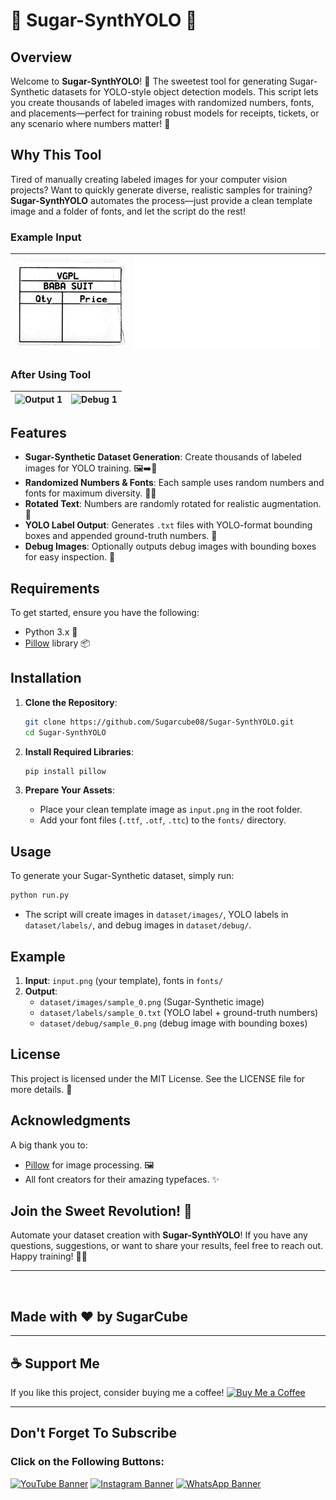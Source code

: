 # 🦄 Sugar-SynthYOLO 🦄

## Overview

Welcome to **Sugar-SynthYOLO**! 🎉 The sweetest tool for generating Sugar-Synthetic datasets for YOLO-style object detection models. This script lets you create thousands of labeled images with randomized numbers, fonts, and placements—perfect for training robust models for receipts, tickets, or any scenario where numbers matter! 🚀

## Why This Tool

Tired of manually creating labeled images for your computer vision projects? Want to quickly generate diverse, realistic samples for training? **Sugar-SynthYOLO** automates the process—just provide a clean template image and a folder of fonts, and let the script do the rest!

### Example Input

| ![Input](./input.png "Input Template") | ![Font Samples](./fonts/AGATM___.TTF "Font Example") |
|:---:|:---:|

### After Using Tool

| ![Output 1](./dataset/images/sample_0.png "Generated Image") | ![Debug 1](./dataset/debug/sample_0.png "Debug Image") |
|:---:|:---:|

## Features

- **Sugar-Synthetic Dataset Generation**: Create thousands of labeled images for YOLO training. 🖼️➡️📄
- **Randomized Numbers & Fonts**: Each sample uses random numbers and fonts for maximum diversity. 🔢🎨
- **Rotated Text**: Numbers are randomly rotated for realistic augmentation. 🔄
- **YOLO Label Output**: Generates `.txt` files with YOLO-format bounding boxes and appended ground-truth numbers. 📝
- **Debug Images**: Optionally outputs debug images with bounding boxes for easy inspection. 🐞

## Requirements

To get started, ensure you have the following:

- Python 3.x 🐍
- [Pillow](https://pypi.org/project/Pillow/) library 📦

## Installation

1. **Clone the Repository**:
   ```bash
   git clone https://github.com/Sugarcube08/Sugar-SynthYOLO.git
   cd Sugar-SynthYOLO
   ```

2. **Install Required Libraries**:
   ```bash
   pip install pillow
   ```

3. **Prepare Your Assets**:
   - Place your clean template image as `input.png` in the root folder.
   - Add your font files (`.ttf`, `.otf`, `.ttc`) to the `fonts/` directory.

## Usage

To generate your Sugar-Synthetic dataset, simply run:
```bash
python run.py
```
- The script will create images in `dataset/images/`, YOLO labels in `dataset/labels/`, and debug images in `dataset/debug/`.

## Example

1. **Input**: `input.png` (your template), fonts in `fonts/`
2. **Output**: 
   - `dataset/images/sample_0.png` (Sugar-Synthetic image)
   - `dataset/labels/sample_0.txt` (YOLO label + ground-truth numbers)
   - `dataset/debug/sample_0.png` (debug image with bounding boxes)

## License

This project is licensed under the MIT License. See the LICENSE file for more details. 📜

## Acknowledgments

A big thank you to:
- [Pillow](https://github.com/python-pillow/Pillow) for image processing. 🖼️
- All font creators for their amazing typefaces. ✨

## Join the Sweet Revolution! 🍭

Automate your dataset creation with **Sugar-SynthYOLO**! If you have any questions, suggestions, or want to share your results, feel free to reach out. Happy training! 🎉🥳

---
          
## Made with ❤️ by SugarCube               
---
## ☕ Support Me
If you like this project, consider buying me
 a coffee!
[![Buy Me a Coffee](https://img.shields.io/badge/Buy%20Me%20a%20Coffee-Support%20Me-orange?style=flat-square&logo=buy-me-a-coffee)](https://www.buymeacoffee.com/sugarcube08)   

---
## Don't Forget To Subscribe
### Click on the Following Buttons:
[![YouTube Banner](https://img.shields.io/badge/YouTube-%23FF0000.svg?logo=YouTube&logoColor=white)](https://www.youtube.com/@SugarCode-Z?sub_confirmation=1)
[![Instagram Banner](https://img.shields.io/badge/Instagram-%23E4405F.svg?logo=Instagram&logoColor=white)](https://www.instagram.com/sugarcodez)
[![WhatsApp Banner](https://img.shields.io/badge/WhatsApp-%25D366.svg?logo=whatsapp&logoColor=white)](https://whatsapp.com/channel/0029Vb5fFdzKgsNlaxFmhg1T)